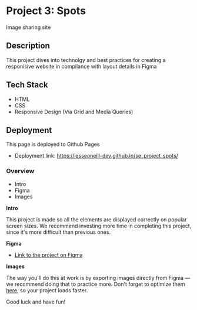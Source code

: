# Project 3: Spots

Image sharing site

## Description

This project dives into technolgy and best practices for creating a responisive website in compilance with layout details in Figma

## Tech Stack

- HTML
- CSS
- Responsive Design (Via Grid and Media Queries)

## Deployment

This page is deployed to Github Pages

- Deployment link: https://jesseoneill-dev.github.io/se_project_spots/

### Overview

- Intro
- Figma
- Images

**Intro**

This project is made so all the elements are displayed correctly on popular screen sizes. We recommend investing more time in completing this project, since it's more difficult than previous ones.

**Figma**

- [Link to the project on Figma](https://www.figma.com/file/BBNm2bC3lj8QQMHlnqRsga/Sprint-3-Project-%E2%80%94-Spots?type=design&node-id=2%3A60&mode=design&t=afgNFybdorZO6cQo-1)

**Images**

The way you'll do this at work is by exporting images directly from Figma — we recommend doing that to practice more. Don't forget to optimize them [here](https://tinypng.com/), so your project loads faster.

Good luck and have fun!
